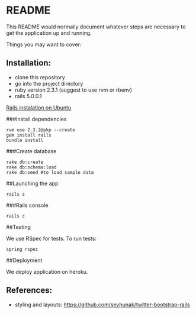 # README

This README would normally document whatever steps are necessary to get the
application up and running.

Things you may want to cover:

## Installation:

* clone this repository
* go into the project directory
* ruby version 2.3.1 (suggest to use rvm or rbenv)
* rails 5.0.0.1

[Rails instalation on Ubuntu]( http://blog.wilgosz.pl/posts/ruby-on-rails/ruby-on-rails-instalacja-ubuntu-12-04 )

###Install dependencies

    rvm use 2.3.2@pkp --create
    gem install rails
    bundle install

###Create database

    rake db:create
    rake db:schema:load
    rake db:seed #to load sample data


##Launching the app

    rails s

###Rails console

    rails c

##Testing

We use RSpec for tests. To run tests:

    spring rspec

##Deployment

We deploy application on heroku.

## References:

- styling and layouts: https://github.com/seyhunak/twitter-bootstrap-rails

